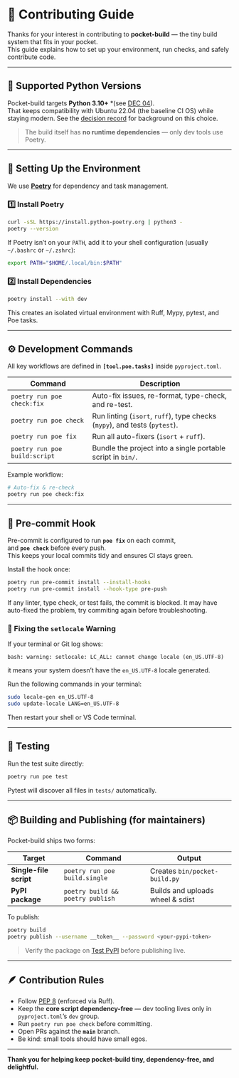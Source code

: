 # 🧩 Contributing Guide

Thanks for your interest in contributing to **pocket-build** — the tiny build system that fits in your pocket.  
This guide explains how to set up your environment, run checks, and safely contribute code.

---

## 🐍 Supported Python Versions

Pocket-build targets **Python 3.10+** *(see [DEC 04]()).  
That keeps compatibility with Ubuntu 22.04 (the baseline CI OS) while staying modern.
See the [decision record](DECISIONS.md#2025-10-13-python-version.md) for background on this choice.

> The build itself has **no runtime dependencies** — only dev tools use Poetry.

---

## 🧰 Setting Up the Environment

We use **[Poetry](https://python-poetry.org/)** for dependency and task management.

### 1️⃣ Install Poetry

```bash
curl -sSL https://install.python-poetry.org | python3 -
poetry --version
```

If Poetry isn’t on your `PATH`, add it to your shell configuration (usually `~/.bashrc` or `~/.zshrc`):

```bash
export PATH="$HOME/.local/bin:$PATH"
```

### 2️⃣ Install Dependencies

```bash
poetry install --with dev
```

This creates an isolated virtual environment with Ruff, Mypy, pytest, and Poe tasks.

---

## ⚙️ Development Commands

All key workflows are defined in **`[tool.poe.tasks]`** inside `pyproject.toml`.

| Command | Description |
|----------|-------------|
| `poetry run poe check:fix` | Auto-fix issues, re-format, type-check, and re-test. |
| `poetry run poe check` | Run linting (`isort`, `ruff`), type checks (`mypy`), and tests (`pytest`). |
| `poetry run poe fix` | Run all auto-fixers (`isort` + `ruff`). |
| `poetry run poe build:script` | Bundle the project into a single portable script in `bin/`. |

Example workflow:

```bash
# Auto-fix & re-check
poetry run poe check:fix
```

---

## 🔗 Pre-commit Hook

Pre-commit is configured to run **`poe fix`** on each commit,  
and **`poe check`** before every push.  
This keeps your local commits tidy and ensures CI stays green.

Install the hook once:

```bash
poetry run pre-commit install --install-hooks
poetry run pre-commit install --hook-type pre-push
```

If any linter, type check, or test fails, the commit is blocked. It may have auto-fixed the problem, try commiting again before troubleshooting.

### 🧩 Fixing the `setlocale` Warning

If your terminal or Git log shows:

```
bash: warning: setlocale: LC_ALL: cannot change locale (en_US.UTF-8)
```

it means your system doesn’t have the `en_US.UTF-8` locale generated.

Run the following commands in your terminal:

```bash
sudo locale-gen en_US.UTF-8
sudo update-locale LANG=en_US.UTF-8
```

Then restart your shell or VS Code terminal.

---

## 🧪 Testing

Run the test suite directly:

```bash
poetry run poe test
```

Pytest will discover all files in `tests/` automatically.

---

## 📦 Building and Publishing (for maintainers)

Pocket-build ships two forms:

| Target | Command | Output |
|---------|----------|--------|
| **Single-file script** | `poetry run poe build.single` | Creates `bin/pocket-build.py` |
| **PyPI package** | `poetry build && poetry publish` | Builds and uploads wheel & sdist |

To publish:

```bash
poetry build
poetry publish --username __token__ --password <your-pypi-token>
```

> Verify the package on [Test PyPI](https://test.pypi.org/) before publishing live.

---

## 🪶 Contribution Rules

- Follow [PEP 8](https://peps.python.org/pep-0008/) (enforced via Ruff).  
- Keep the **core script dependency-free** — dev tooling lives only in `pyproject.toml`’s `dev` group.  
- Run `poetry run poe check` before committing.  
- Open PRs against the **`main`** branch.  
- Be kind: small tools should have small egos.

---

**Thank you for helping keep pocket-build tiny, dependency-free, and delightful.**
